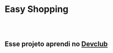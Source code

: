 <h1> Easy Shopping</h1>
<br>
<br>

<h2> Esse projeto aprendi no <a href="https://rodolfomori.com.br/devclub">Devclub</a></h2>
